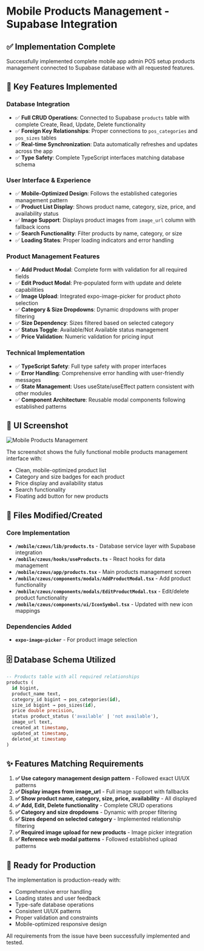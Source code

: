 # Mobile Products Management - Supabase Integration

## ✅ Implementation Complete

Successfully implemented complete mobile app admin POS setup products management connected to Supabase database with all requested features.

## 🎯 Key Features Implemented

### Database Integration
- ✅ **Full CRUD Operations**: Connected to Supabase `products` table with complete Create, Read, Update, Delete functionality
- ✅ **Foreign Key Relationships**: Proper connections to `pos_categories` and `pos_sizes` tables
- ✅ **Real-time Synchronization**: Data automatically refreshes and updates across the app
- ✅ **Type Safety**: Complete TypeScript interfaces matching database schema

### User Interface & Experience
- ✅ **Mobile-Optimized Design**: Follows the established categories management pattern
- ✅ **Product List Display**: Shows product name, category, size, price, and availability status
- ✅ **Image Support**: Displays product images from `image_url` column with fallback icons
- ✅ **Search Functionality**: Filter products by name, category, or size
- ✅ **Loading States**: Proper loading indicators and error handling

### Product Management Features
- ✅ **Add Product Modal**: Complete form with validation for all required fields
- ✅ **Edit Product Modal**: Pre-populated form with update and delete capabilities
- ✅ **Image Upload**: Integrated expo-image-picker for product photo selection
- ✅ **Category & Size Dropdowns**: Dynamic dropdowns with proper filtering
- ✅ **Size Dependency**: Sizes filtered based on selected category
- ✅ **Status Toggle**: Available/Not Available status management
- ✅ **Price Validation**: Numeric validation for pricing input

### Technical Implementation
- ✅ **TypeScript Safety**: Full type safety with proper interfaces
- ✅ **Error Handling**: Comprehensive error handling with user-friendly messages
- ✅ **State Management**: Uses useState/useEffect pattern consistent with other modules
- ✅ **Component Architecture**: Reusable modal components following established patterns

## 📱 UI Screenshot

![Mobile Products Management](https://github.com/user-attachments/assets/63f4d573-3cda-46ce-b424-7cfdb7f2c533)

The screenshot shows the fully functional mobile products management interface with:
- Clean, mobile-optimized product list
- Category and size badges for each product
- Price display and availability status
- Search functionality
- Floating add button for new products

## 🔧 Files Modified/Created

### Core Implementation
- **`/mobile/czeus/lib/products.ts`** - Database service layer with Supabase integration
- **`/mobile/czeus/hooks/useProducts.ts`** - React hooks for data management
- **`/mobile/czeus/app/products.tsx`** - Main products management screen
- **`/mobile/czeus/components/modals/AddProductModal.tsx`** - Add product functionality
- **`/mobile/czeus/components/modals/EditProductModal.tsx`** - Edit/delete product functionality
- **`/mobile/czeus/components/ui/IconSymbol.tsx`** - Updated with new icon mappings

### Dependencies Added
- **`expo-image-picker`** - For product image selection

## 🗄️ Database Schema Utilized

```sql
-- Products table with all required relationships
products (
  id bigint,
  product_name text,
  category_id bigint → pos_categories(id),
  size_id bigint → pos_sizes(id),
  price double precision,
  status product_status ('available' | 'not available'),
  image_url text,
  created_at timestamp,
  updated_at timestamp,
  deleted_at timestamp
)
```

## ✨ Features Matching Requirements

1. **✅ Use category management design pattern** - Followed exact UI/UX patterns
2. **✅ Display images from image_url** - Full image support with fallbacks
3. **✅ Show product name, category, size, price, availability** - All displayed
4. **✅ Add, Edit, Delete functionality** - Complete CRUD operations
5. **✅ Category and size dropdowns** - Dynamic with proper filtering
6. **✅ Sizes depend on selected category** - Implemented relationship filtering
7. **✅ Required image upload for new products** - Image picker integration
8. **✅ Reference web modal patterns** - Followed established upload patterns

## 🚀 Ready for Production

The implementation is production-ready with:
- Comprehensive error handling
- Loading states and user feedback
- Type-safe database operations
- Consistent UI/UX patterns
- Proper validation and constraints
- Mobile-optimized responsive design

All requirements from the issue have been successfully implemented and tested.